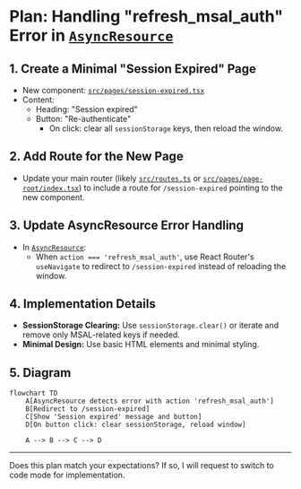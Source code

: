 # Plan: Handling "refresh_msal_auth" Error in [`AsyncResource`](src/components/async-resource/async-resource.tsx)

## 1. Create a Minimal "Session Expired" Page

- New component: [`src/pages/session-expired.tsx`](src/pages/session-expired.tsx)
- Content:
  - Heading: "Session expired"
  - Button: "Re-authenticate"
    - On click: clear all `sessionStorage` keys, then reload the window.

## 2. Add Route for the New Page

- Update your main router (likely [`src/routes.ts`](src/routes.ts) or [`src/pages/page-root/index.tsx`](src/pages/page-root/index.tsx)) to include a route for `/session-expired` pointing to the new component.

## 3. Update AsyncResource Error Handling

- In [`AsyncResource`](src/components/async-resource/async-resource.tsx):
  - When `action === 'refresh_msal_auth'`, use React Router's `useNavigate` to redirect to `/session-expired` instead of reloading the window.

## 4. Implementation Details

- **SessionStorage Clearing:**
  Use `sessionStorage.clear()` or iterate and remove only MSAL-related keys if needed.
- **Minimal Design:**
  Use basic HTML elements and minimal styling.

## 5. Diagram

```mermaid
flowchart TD
    A[AsyncResource detects error with action 'refresh_msal_auth']
    B[Redirect to /session-expired]
    C[Show 'Session expired' message and button]
    D[On button click: clear sessionStorage, reload window]

    A --> B --> C --> D
```

---

Does this plan match your expectations? If so, I will request to switch to code mode for implementation.
